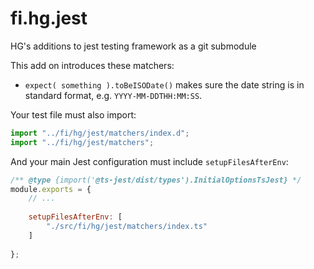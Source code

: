 # fi.hg.jest

HG's additions to jest testing framework as a git submodule

This add on introduces these matchers:

 * `expect( something ).toBeISODate()` makes sure the date string is in 
   standard format, e.g. `YYYY-MM-DDTHH:MM:SS`.

Your test file must also import:

```typescript
import "../fi/hg/jest/matchers/index.d";
import "../fi/hg/jest/matchers";
```

And your main Jest configuration must include `setupFilesAfterEnv`:

```javascript
/** @type {import('@ts-jest/dist/types').InitialOptionsTsJest} */
module.exports = {
    // ...
    
    setupFilesAfterEnv: [
        "./src/fi/hg/jest/matchers/index.ts"
    ]
    
};
```
